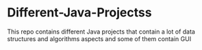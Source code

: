 # Different-Java-Projectss
This repo contains different Java projects that contain a lot of data structures and algorithms aspects and some of them contain GUI
